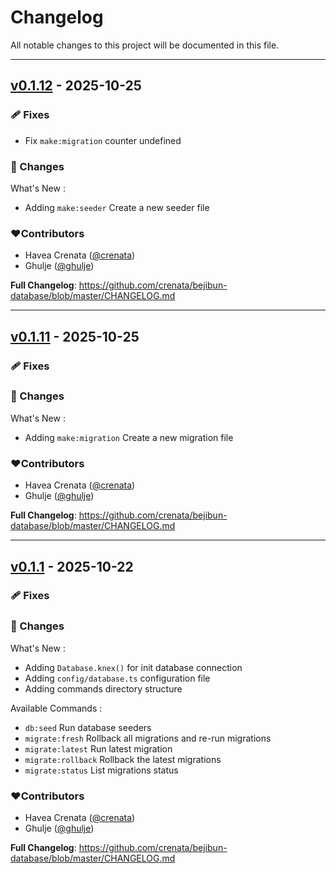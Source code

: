 # Changelog
All notable changes to this project will be documented in this file.

---

## [v0.1.12](https://github.com/crenata/bejibun-database/compare/v0.1.11...v0.1.12) - 2025-10-25

### 🩹 Fixes
- Fix `make:migration` counter undefined

### 📖 Changes
What's New :
- Adding `make:seeder` Create a new seeder file

### ❤️Contributors
- Havea Crenata ([@crenata](https://github.com/crenata))
- Ghulje ([@ghulje](https://github.com/ghulje))

**Full Changelog**: https://github.com/crenata/bejibun-database/blob/master/CHANGELOG.md

---

## [v0.1.11](https://github.com/crenata/bejibun-database/compare/v0.1.1...v0.1.11) - 2025-10-25

### 🩹 Fixes

### 📖 Changes
What's New :
- Adding `make:migration` Create a new migration file

### ❤️Contributors
- Havea Crenata ([@crenata](https://github.com/crenata))
- Ghulje ([@ghulje](https://github.com/ghulje))

**Full Changelog**: https://github.com/crenata/bejibun-database/blob/master/CHANGELOG.md

---

## [v0.1.1](https://github.com/crenata/bejibun-database/compare/v0.1.0...v0.1.1) - 2025-10-22

### 🩹 Fixes

### 📖 Changes
What's New :
- Adding `Database.knex()` for init database connection
- Adding `config/database.ts` configuration file
- Adding commands directory structure

Available Commands :
- `db:seed` Run database seeders
- `migrate:fresh` Rollback all migrations and re-run migrations
- `migrate:latest` Run latest migration
- `migrate:rollback` Rollback the latest migrations
- `migrate:status` List migrations status

### ❤️Contributors
- Havea Crenata ([@crenata](https://github.com/crenata))
- Ghulje ([@ghulje](https://github.com/ghulje))

**Full Changelog**: https://github.com/crenata/bejibun-database/blob/master/CHANGELOG.md